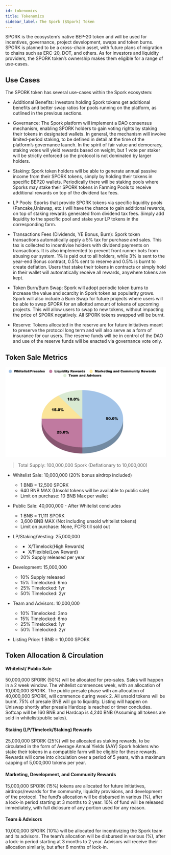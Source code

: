 ```yaml
---
id: tokenomics
title: Tokenomics
sidebar_label: The Spork ($Spork) Token
---
```

 
SPORK is the ecosystem’s native BEP-20 token and will be used for incentives, governance, project development, swaps and token burns. SPORK is planned to be a cross-chain asset, with future plans of migration to chains such as ERC-20, DOT, and others. As for investors and liquidity providers, the SPORK token’s ownership makes them eligible for a range of use-cases.

## Use Cases

The SPORK token has several use-cases within the Spork ecosystem:
 
* Additional Benefits: Investors holding Spork tokens get additional benefits and better swap ratios for pools running on the platform, as outlined in the previous sections.


* Governance: The Spork platform will implement a DAO consensus mechanism, enabling SPORK holders to gain voting rights by staking their tokens in designated wallets. In general, the mechanism will involve limited-period staking, to be defined in detail at the time of the platform’s governance launch. In the spirit of fair value and democracy, staking votes will yield rewards based on weight, but 1 vote per staker will be strictly enforced so the protocol is not dominated by larger holders.


* Staking: Spork token holders will be able to generate annual passive income from their SPORK tokens, simply by holding their tokens in specific BEP20 wallets. Periodically there will be staking pools where Sporks may stake their SPORK tokens in Farming Pools to receive additional rewards on top of the dividend tax fees.


* LP Pools: Sporks that provide SPORK tokens via specific liquidity pools (Pancake,Uniswap, etc.) will have the chance to gain additional rewards, on top of staking rewards generated from dividend tax fees. Simply add liquidity to the specific pool and stake your LP tokens in the corresponding farm.


* Transactions Fees (Dividends, YE Bonus, Burn): Spork token transactions automatically apply a 5% tax for purchase and sales. This tax is collected to incentivise holders with dividend payments on transactions. It is also implemented to prevent front runner bots from abusing our system. 1% is paid out to all holders, while 3% is sent to the year-end Bonus contract, 0.5% sent to reserve and 0.5% is burnt to create deflation. Users that stake their tokens in contracts or simply hold in their wallet will automatically receive all rewards, anywhere tokens are kept.


* Token Burn/Burn Swap: Spork will adopt periodic token burns to increase the value and scarcity in Spork token as popularity grows. Spork will also include a Burn Swap for future projects where users will be able to swap SPORK for an allotted amount of tokens of upcoming projects. This will allow users to swap to new tokens, without impacting the price of SPORK negatively. All SPORK tokens swapped will be burnt.


* Reserve: Tokens allocated in the reserve are for future initiatives meant to preserve the protocol long term and will also serve as a form of insurance for our users. The reserve funds will be in control of the DAO and use of the reserve funds will be enacted via governance vote only.

## Token Sale Metrics
![Example banner](./assets/tokenomics.png)
 
> Total Supply: 100,000,000 Spork (Deflationary to 10,000,000)

* Whitelist Sale: 10,000,000 (20% bonus airdrop included)
    * 1 BNB = 12,500 SPORK 
    * 640 BNB MAX (Unsold tokens will be available to public sale)
    * Limit on purchase: 10 BNB Max per wallet 

* Public Sale: 40,000,000 - After Whitelist concludes
    * 1 BNB = 11,111 SPORK
    * 3,600 BNB MAX (Not including unsold whitelist tokens)
    * Limit on purchase: None, FCFS till sold out

* LP/Staking/Vesting: 25,000,000    
    * - X/Timelock(High Rewards) 
    * - X/Flexible(Low Reward)
    * 20% Supply released per year

* Development: 15,000,000
    * 10% Supply released
    * 15% Timelocked: 6mo
    * 25% Timelocked: 1yr 
    * 50% Timelocked: 2yr 

* Team and Advisors: 10,000,000
    * 10% Timelocked: 3mo
    * 15% Timelocked: 6mo
    * 25% Timelocked: 1yr 
    * 50% Timelocked: 2yr 

* Listing Price: 1 BNB = 10,000 SPORK
 
 
 
## Token Allocation & Circulation
#### Whitelist/ Public Sale ####
50,000,000 SPORK (50%) will be allocated for pre-sales. Sales will happen in a 2 week window. The whitelist commences week, with an allocation of 10,000,000 SPORK. The public presale phase with an allocation of 40,000,000 SPORK, will commence during week 2. All unsold tokens will be burnt. 75% of presale BNB will go to liquidity. Listing will happen on Uniswap shortly after presale Hardcap is reached or timer concludes. Softcap will be 160 BNB and Hardcap is 4,240 BNB (Assuming all tokens are sold in whitelist/public sales).

 
#### Staking (LP/Timelock/Staking) Rewards ####
25,000,000 SPORK (25%) will be allocated as staking rewards, to be circulated in the form of Average Annual Yields (AAY) Spork holders who stake their tokens in a compatible farm will be eligible for these rewards. Rewards will come into circulation over a period of 5 years, with a maximum capping of 5,000,000 tokens per year.
 
#### Marketing, Development, and Community Rewards ####
15,000,000 SPORK (15%) tokens are allocated for future initiatives, airdrops/rewards for the community, liquidity provisions, and development of the protocol. The fund’s allocation will be disbursed in various (%), after a lock-in period starting at 3 months to 2 year. 10% of fund will be released immediately, with full diclosure of any portion used for any reason.

 
#### Team & Advisors #### 
10,000,000 SPORK (10%) will be allocated for incentivizing the Spork team and its advisors. The team’s allocation will be disbursed in various (%), after a lock-in period starting at 3 months to 2 year. Advisors will receive their allocation similarly, but after 6 months of lock-in.
